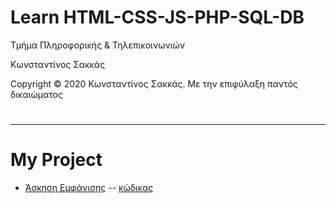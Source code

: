 <html>
<body>
<h1> Learn HTML-CSS-JS-PHP-SQL-DB</h1>
<p> Τμήμα Πληροφορικής & Τηλεπικοινωνιών </p>
<p> Κωνσταντίνος Σακκάς</p>
<p>Copyright © 2020 Κωνσταντίνος Σακκάς. Με την επιφύλαξη παντός δικαιώματος</p>
  <h1></h1>
<hr>

<h1>My Project</h1>

<ul>
<li><a href="./send_sms.html" target="_blank">Άσκηση Εμφάνισης</a> -- <a href="https://github.com/ksakkas/Learn-Create-Site/tree/master/send_sms.php">κώδικας </a></li>

</ul>
</body>
</html>